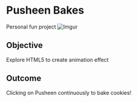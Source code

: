 # Pusheen Bakes
Personal fun project
![Imgur](http://i.imgur.com/0nkfwzN.png?1)

## Objective
Explore HTML5 to create animation effect

## Outcome
Clicking on Pusheen continuously to bake cookies!
